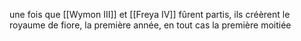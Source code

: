 une fois que [[Wymon III]] et [[Freya IV]] fûrent partis, ils créèrent le royaume de fiore, la première année, en tout cas la première moitiée